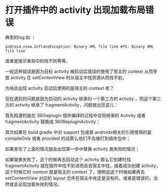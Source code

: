 # 打开插件中的 activity 出现加载布局错误

典型的log 如 ：

    android.view.InflateException: Binary XML file line #75: Binary XML file line

或者是提示某些ID的找不到等等，

一般这种错误是因为目标 activity 被启动后错误的使用了宿主的 context 从而导致 activity 在 setContentView 时从宿主中找资源从而找不到，

为啥会出现 activity 启动后使用的是宿主的 context 呢？

现在遇到的问题是因为启动的 activity 继承的一个第三方的 activity ，而这个第三方的 activity 继承了 fragmentActivity，问题就出在这儿：

首先知道的是在 360replugin 插件编译的过程中会将继承的 Activity 或者 fragmentActivity 替换成 360RepluginActivity；

其次如果在 build.gradle 中对 support 包或者 androidx相关的引用使用的是 compileOnly 或者 provided 的话那么他们不会被打到插件包中；

如果发生了上面的情况就会出现第一步中替换 activity 类失败的情况；

如果替换失败了，这个时候再去启动这个 activity 那么它创建时找 fragmentActivity 就在插件中找不到进而会去宿主中找，接着成功创建 activity，这个时候它的 context 就是宿主的 context 了，很明显这个时候如果再去 setContentView 对应的 layout 文件在宿主中肯定是没有的，或者是错误的，当然就会出现加载失败的情况。


